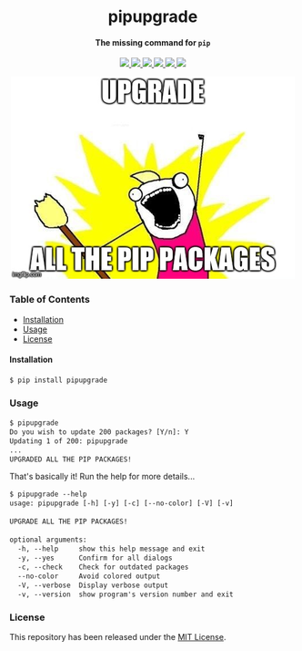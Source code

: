 <div align="center">
    <h1>
        pipupgrade
    </h1>
    <h4>The missing command for <code>pip</code></h4>
</div>

<p align="center">
    <a href="https://travis-ci.org/achillesrasquinha/pipupgrade">
        <img src="https://img.shields.io/travis/achillesrasquinha/pipupgrade.svg?style=flat-square">
    </a>
    <a href="https://coveralls.io/github/achillesrasquinha/pipupgrade">
        <img src="https://img.shields.io/coveralls/github/achillesrasquinha/pipupgrade.svg?style=flat-square">
    </a>
    <a href="https://pypi.org/project/pipupgrade/">
		<img src="https://img.shields.io/pypi/v/pipupgrade.svg?style=flat-square">
	</a>
    <a href="https://pypi.org/project/pipupgrade/">
		<img src="https://img.shields.io/pypi/l/pipupgrade.svg?style=flat-square">
	</a>
	<a href="https://saythanks.io/to/achillesrasquinha">
		<img src="https://img.shields.io/badge/Say%20Thanks-🦉-1EAEDB.svg?style=flat-square">
	</a>
	<a href="https://paypal.me/achillesrasquinha">
		<img src="https://img.shields.io/badge/donate-💵-f44336.svg?style=flat-square">
	</a>
</p>

<div align="center">
    <img src=".github/assets/meme.jpg">
</div>

### Table of Contents
* [Installation](#installation)
* [Usage](#usage)
* [License](#license)

#### Installation

```shell
$ pip install pipupgrade
```

### Usage

```
$ pipupgrade
Do you wish to update 200 packages? [Y/n]: Y
Updating 1 of 200: pipupgrade
...
UPGRADED ALL THE PIP PACKAGES!
```

That's basically it! Run the help for more details...

```
$ pipupgrade --help
usage: pipupgrade [-h] [-y] [-c] [--no-color] [-V] [-v]

UPGRADE ALL THE PIP PACKAGES!

optional arguments:
  -h, --help     show this help message and exit
  -y, --yes      Confirm for all dialogs
  -c, --check    Check for outdated packages
  --no-color     Avoid colored output
  -V, --verbose  Display verbose output
  -v, --version  show program's version number and exit
```

### License

This repository has been released under the [MIT License](LICENSE).
